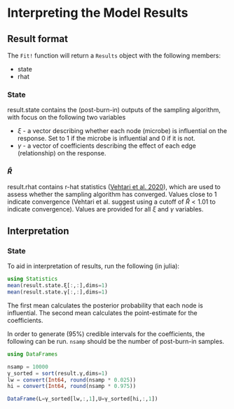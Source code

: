 # Interpreting the Model Results

## Result format

The `Fit!` function will return a `Results` object with the following members:
- state
- rhat

### State

result.state contains the (post-burn-in) outputs of the sampling algorithm, with focus on the following two variables
- $\xi$ - a vector describing whether each node (microbe) is influential on the response. Set to 1 if the microbe is influential and 0 if it is not. 
- $\gamma$ - a vector of coefficients describing the effect of each edge (relationship) on the response. 

### $\hat{R}$

result.rhat contains r-hat statistics ([Vehtari et al. 2020](http://www.stat.columbia.edu/~gelman/research/unpublished/1903.08008.pdf)), which are used to assess whether the sampling algorithm has converged. Values close to 1 indicate convergence (Vehtari et al. suggest using a cutoff of $\hat{R} < 1.01$ to indicate convergence). Values are provided for all $\xi$ and $\gamma$ variables.

## Interpretation

### State

To aid in interpretation of results, run the following (in julia):
```julia
using Statistics
mean(result.state.ξ[:,:],dims=1)
mean(result.state.γ[:,:],dims=1)
```
The first mean calculates the posterior probability that each node is influential. 
The second mean calculates the point-estimate for the coefficients.

In order to generate (95\%) credible intervals for the coefficients, the following can be run. `nsamp` should be the number of post-burn-in samples.

```julia
using DataFrames

nsamp = 10000
γ_sorted = sort(result.γ,dims=1)
lw = convert(Int64, round(nsamp * 0.025))
hi = convert(Int64, round(nsamp * 0.975))

DataFrame(L=γ_sorted[lw,:,1],U=γ_sorted[hi,:,1])
```